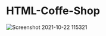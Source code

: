 # HTML-Coffe-Shop
![Screenshot 2021-10-22 115321](https://user-images.githubusercontent.com/76554103/138424474-35fae27d-9c0d-4023-9468-88c4cba3525f.png)
